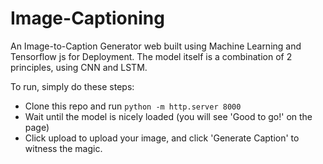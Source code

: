 # Image-Captioning

An Image-to-Caption Generator web built using Machine Learning and Tensorflow js for Deployment.
The model itself is a combination of 2 principles, using CNN and LSTM.

To run, simply do these steps:
* Clone this repo and run `python -m http.server 8000`
* Wait until the model is nicely loaded (you will see 'Good to go!' on the page)
* Click upload to upload your image, and click 'Generate Caption' to witness the magic.





